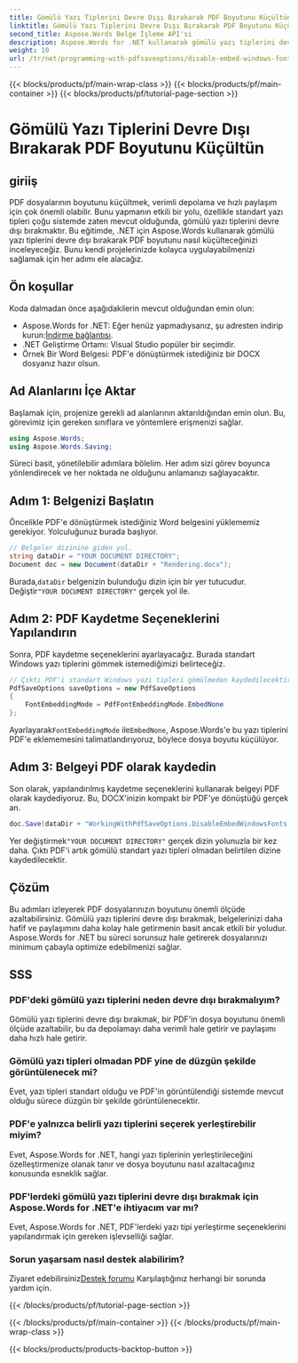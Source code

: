 ```yaml
---
title: Gömülü Yazı Tiplerini Devre Dışı Bırakarak PDF Boyutunu Küçültün
linktitle: Gömülü Yazı Tiplerini Devre Dışı Bırakarak PDF Boyutunu Küçültün
second_title: Aspose.Words Belge İşleme API'si
description: Aspose.Words for .NET kullanarak gömülü yazı tiplerini devre dışı bırakarak PDF boyutunu küçültün. Belgelerinizi verimli depolama ve paylaşım için optimize etmek üzere adım adım kılavuzumuzu izleyin.
weight: 10
url: /tr/net/programming-with-pdfsaveoptions/disable-embed-windows-fonts/
---
```


{{< blocks/products/pf/main-wrap-class >}}
{{< blocks/products/pf/main-container >}}
{{< blocks/products/pf/tutorial-page-section >}}

# Gömülü Yazı Tiplerini Devre Dışı Bırakarak PDF Boyutunu Küçültün

## giriiş

PDF dosyalarının boyutunu küçültmek, verimli depolama ve hızlı paylaşım için çok önemli olabilir. Bunu yapmanın etkili bir yolu, özellikle standart yazı tipleri çoğu sistemde zaten mevcut olduğunda, gömülü yazı tiplerini devre dışı bırakmaktır. Bu eğitimde, .NET için Aspose.Words kullanarak gömülü yazı tiplerini devre dışı bırakarak PDF boyutunu nasıl küçülteceğinizi inceleyeceğiz. Bunu kendi projelerinizde kolayca uygulayabilmenizi sağlamak için her adımı ele alacağız.

## Ön koşullar

Koda dalmadan önce aşağıdakilerin mevcut olduğundan emin olun:

-  Aspose.Words for .NET: Eğer henüz yapmadıysanız, şu adresten indirip kurun:[İndirme bağlantısı](https://releases.aspose.com/words/net/).
- .NET Geliştirme Ortamı: Visual Studio popüler bir seçimdir.
- Örnek Bir Word Belgesi: PDF'e dönüştürmek istediğiniz bir DOCX dosyanız hazır olsun.

## Ad Alanlarını İçe Aktar

Başlamak için, projenize gerekli ad alanlarının aktarıldığından emin olun. Bu, görevimiz için gereken sınıflara ve yöntemlere erişmenizi sağlar.

```csharp
using Aspose.Words;
using Aspose.Words.Saving;
```

Süreci basit, yönetilebilir adımlara bölelim. Her adım sizi görev boyunca yönlendirecek ve her noktada ne olduğunu anlamanızı sağlayacaktır.

## Adım 1: Belgenizi Başlatın

Öncelikle PDF'e dönüştürmek istediğiniz Word belgesini yüklememiz gerekiyor. Yolculuğunuz burada başlıyor.

```csharp
// Belgeler dizinine giden yol.
string dataDir = "YOUR DOCUMENT DIRECTORY";
Document doc = new Document(dataDir + "Rendering.docx");
```

 Burada,`dataDir` belgenizin bulunduğu dizin için bir yer tutucudur. Değiştir`"YOUR DOCUMENT DIRECTORY"` gerçek yol ile.

## Adım 2: PDF Kaydetme Seçeneklerini Yapılandırın

Sonra, PDF kaydetme seçeneklerini ayarlayacağız. Burada standart Windows yazı tiplerini gömmek istemediğimizi belirteceğiz.

```csharp
// Çıktı PDF'i standart Windows yazı tipleri gömülmeden kaydedilecektir.
PdfSaveOptions saveOptions = new PdfSaveOptions
{
    FontEmbeddingMode = PdfFontEmbeddingMode.EmbedNone
};
```

 Ayarlayarak`FontEmbeddingMode` ile`EmbedNone`, Aspose.Words'e bu yazı tiplerini PDF'e eklememesini talimatlandırıyoruz, böylece dosya boyutu küçülüyor.

## Adım 3: Belgeyi PDF olarak kaydedin

Son olarak, yapılandırılmış kaydetme seçeneklerini kullanarak belgeyi PDF olarak kaydediyoruz. Bu, DOCX'inizin kompakt bir PDF'ye dönüştüğü gerçek an.

```csharp
doc.Save(dataDir + "WorkingWithPdfSaveOptions.DisableEmbedWindowsFonts.pdf", saveOptions);
```

 Yer değiştirmek`"YOUR DOCUMENT DIRECTORY"` gerçek dizin yolunuzla bir kez daha. Çıktı PDF'i artık gömülü standart yazı tipleri olmadan belirtilen dizine kaydedilecektir.

## Çözüm

Bu adımları izleyerek PDF dosyalarınızın boyutunu önemli ölçüde azaltabilirsiniz. Gömülü yazı tiplerini devre dışı bırakmak, belgelerinizi daha hafif ve paylaşımını daha kolay hale getirmenin basit ancak etkili bir yoludur. Aspose.Words for .NET bu süreci sorunsuz hale getirerek dosyalarınızı minimum çabayla optimize edebilmenizi sağlar.

## SSS

### PDF'deki gömülü yazı tiplerini neden devre dışı bırakmalıyım?
Gömülü yazı tiplerini devre dışı bırakmak, bir PDF'in dosya boyutunu önemli ölçüde azaltabilir, bu da depolamayı daha verimli hale getirir ve paylaşımı daha hızlı hale getirir.

### Gömülü yazı tipleri olmadan PDF yine de düzgün şekilde görüntülenecek mi?
Evet, yazı tipleri standart olduğu ve PDF'in görüntülendiği sistemde mevcut olduğu sürece düzgün bir şekilde görüntülenecektir.

### PDF'e yalnızca belirli yazı tiplerini seçerek yerleştirebilir miyim?
Evet, Aspose.Words for .NET, hangi yazı tiplerinin yerleştirileceğini özelleştirmenize olanak tanır ve dosya boyutunu nasıl azaltacağınız konusunda esneklik sağlar.

### PDF'lerdeki gömülü yazı tiplerini devre dışı bırakmak için Aspose.Words for .NET'e ihtiyacım var mı?
Evet, Aspose.Words for .NET, PDF'lerdeki yazı tipi yerleştirme seçeneklerini yapılandırmak için gereken işlevselliği sağlar.

### Sorun yaşarsam nasıl destek alabilirim?
 Ziyaret edebilirsiniz[Destek forumu](https://forum.aspose.com/c/words/8) Karşılaştığınız herhangi bir sorunda yardım için.

{{< /blocks/products/pf/tutorial-page-section >}}

{{< /blocks/products/pf/main-container >}}
{{< /blocks/products/pf/main-wrap-class >}}

{{< blocks/products/products-backtop-button >}}
